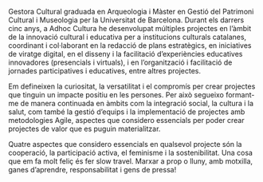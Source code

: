 Gestora Cultural graduada en Arqueologia i Màster en Gestió del Patrimoni Cultural i Museologia per la Universitat de Barcelona. Durant els darrers cinc anys, a Adhoc Cultura he desenvolupat múltiples projectes en l’àmbit de la innovació cultural i educativa per a institucions culturals catalanes, coordinant i col·laborant en la redacció de plans estratègics, en iniciatives de viratge digital, en el disseny i la facilitació d’experiències educatives innovadores (presencials i virtuals), i en l’organització i facilitació de jornades participatives i educatives, entre altres projectes. 

Em defineixen la curiositat, la versatilitat i el compromís per crear projectes que tinguin un impacte positiu en les persones. Per això segueixo formant-me de manera continuada en àmbits com la integració social, la cultura i la salut, com també la gestió d’equips i la implementació de projectes amb metodologies Agile, aspectes que considero essencials per poder crear projectes de valor que es puguin materialitzar. 

Quatre aspectes que considero essencials en qualsevol projecte són la cooperació, la participació activa, el feminisme i la sostenibilitat. Una cosa que em fa molt feliç és fer slow travel. Marxar a prop o lluny, amb motxilla, ganes d’aprendre, responsabilitat i gens de pressa!